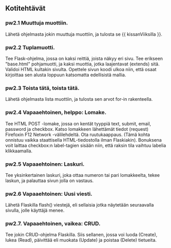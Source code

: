 ## Kotitehtävät

### pw2.1 Muuttuja muottiin.
Lähetä ohjelmasta jokin muuttuja muottiin, ja tulosta se {{ kissanViiksilla }}.

### pw2.2 Tuplamuotti.
Tee Flask-ohjelma, jossa on kaksi reittiä, joista näkyy eri sivu. Tee erikseen "base.html" pohjamuotti, ja kaksi muottia, jotka laajentavat (extends) sitä. Validoi HTML kultakin sivulta. Opettele sivun koodi ulkoa niin, että osaat kirjoittaa sen alusta loppuun katsomatta edellisistä mallia.

### pw2.3 Toista tätä, toista tätä.
Lähetä ohjelmasta lista muottiin, ja tulosta sen arvot for-in rakenteella.

### pw2.4 Vapaaehtoinen, helppo: Lomake.
Tee HTML POST -lomake, jossa on kentät tyyppiä text, submit, email, password ja checkbox. Katso lomakkeen lähettämät tiedot (request) Firefoxin F12 Network -välilehdeltä. Ota ruutukaappaus. (Tämä kohta onnistuu vaikka staattisella HTML-tiedostolla ilman Flaskiakin). Bonuksena voit laittaa checkbox:n label-tagien sisään niin, että raksin tila vaihtuu labelia klikkaamalla.

### pw2.5 Vapaaehtoinen: Laskuri.
Tee yksinkertainen laskuri, joka ottaa numeron tai pari lomakkeelta, tekee laskun, ja palauttaa sivun jolla on vastaus.

### pw2.6 Vapaaehtoinen: Uusi viesti.
Lähetä Flaskilla flash() viestejä, eli sellaisia jotka näytetään seuraavalla sivulla, jolle käyttäjä menee.

### pw2.7. Vapaaehtoinen, vaikea: CRUD.
Tee jokin CRUD-ohjelma Flaskilla. Siis sellanen, jossa voi luoda (Create), lukea (Read), päivittää eli muokata (Update) ja poistaa (Delete) tietueita.
